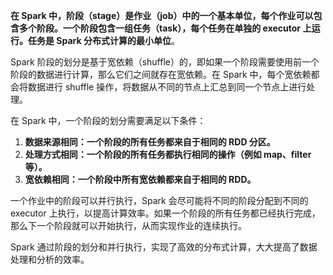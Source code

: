 **在 Spark 中，阶段（stage）是作业（job）中的一个基本单位，每个作业可以包含多个阶段。一个阶段包含一组任务（task），每个任务在单独的 executor 上运行。任务是 Spark 分布式计算的最小单位**。

Spark 阶段的划分是基于宽依赖（shuffle）的，即如果一个阶段需要使用前一个阶段的数据进行计算，那么它们之间就存在宽依赖。在 Spark 中，每个宽依赖都会将数据进行 shuffle 操作，将数据从不同的节点上汇总到同一个节点上进行处理。

在 Spark 中，一个阶段的划分需要满足以下条件：

1. **数据来源相同：一个阶段的所有任务都来自于相同的 RDD 分区。**
2. **处理方式相同：一个阶段的所有任务都执行相同的操作（例如 map、filter 等）。**
3. **宽依赖相同：一个阶段中所有宽依赖都来自于相同的 RDD。**

一个作业中的阶段可以并行执行，Spark 会尽可能将不同的阶段分配到不同的 executor 上执行，以提高计算效率。如果一个阶段的所有任务都已经执行完成，那么下一个阶段就可以开始执行，从而实现作业的连续执行。

Spark 通过阶段的划分和并行执行，实现了高效的分布式计算，大大提高了数据处理和分析的效率。
